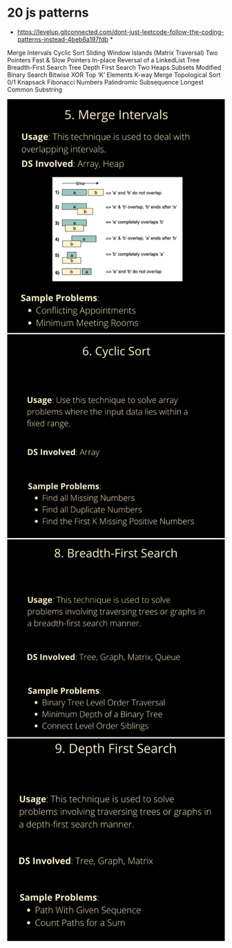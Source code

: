 # 20 js patterns

* https://levelup.gitconnected.com/dont-just-leetcode-follow-the-coding-patterns-instead-4beb6a197fdb *

Merge Intervals
Cyclic Sort
Sliding Window
Islands (Matrix Traversal)
Two Pointers
Fast & Slow Pointers
In-place Reversal of a LinkedList
Tree Breadth-First Search
Tree Depth First Search
Two Heaps
Subsets
Modified Binary Search
Bitwise XOR
Top ‘K’ Elements
K-way Merge
Topological Sort
0/1 Knapsack
Fibonacci Numbers
Palindromic Subsequence
Longest Common Substring


![img_1.png](assets/merge_intervals.png)
![img.png](assets/cyclic_sort.png)
![img.png](assets/bfs.png)
![img.png](assets/dfs.png)
